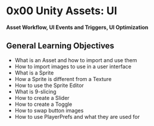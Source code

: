 # 0x00 Unity Assets: UI

**Asset Workflow, UI Events and Triggers, UI Optimization**


## General Learning Objectives

* What is an Asset and how to import and use them
* How to import images to use in a user interface
* What is a Sprite
* How a Sprite is different from a Texture
* How to use the Sprite Editor
* What is 9-slicing
* How to create a Slider
* How to create a Toggle
* How to swap button images
* How to use PlayerPrefs and what they are used for
